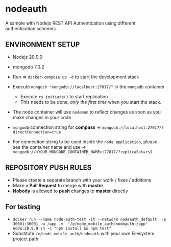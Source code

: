 # nodeauth
A sample with Nodejs REST API Authentication using different authentication schemes

## ENVIRONMENT SETUP

- Nodejs 20.9.0
- mongodb 7.0.2

- Run => `docker-compose up -d` to start the development stack
- Execute `mongosh "mongodb://localhost:27017/"` in the `mongodb` container
  - Execute `rs.initiate()` to start replication
  - This needs to be done, *only the first time* when you start the stack.
- The node container will use `nodemon` to reflect changes as soon as you make changes in your code
- `mongodb` connection string for **compass** => `mongodb://localhost:27017/?directConnection=true`
- For connection string to be used inside the `node application`, please see the container name and use => `mongodb://<YOUR_MONGODB_CONTAINER_NAME>:27017/?replicaSet=rs1`

## REPOSITORY PUSH RULES

- Please create a separate branch with your work / fixes / additions
- Make a **Pull Request** to merge with **master**
- **Nobody** is allowed to **push** changes to **master** directly

## For testing

- `docker run --name node-auth-test -it --network nodeauth_default  -p 30001:30001 -w /app -v  "/e/node_mobile_auth/nodeauth:/app" node:20.9.0 sh -c "npm install && npm test"`
- Substitute `/e/node_mobile_auth/nodeauth` with your own Filesystem project path